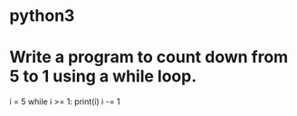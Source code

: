 # python3
# Write a program to count down from 5 to 1 using a while loop.
i = 5
while i >= 1:
    print(i)
    i -= 1
